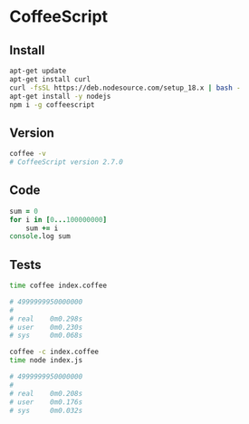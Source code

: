 # CoffeeScript

## Install

```bash
apt-get update
apt-get install curl
curl -fsSL https://deb.nodesource.com/setup_18.x | bash -
apt-get install -y nodejs
npm i -g coffeescript
```

## Version
```bash
coffee -v
# CoffeeScript version 2.7.0
```

## Code

```coffee
sum = 0
for i in [0...100000000]
    sum += i
console.log sum
```

## Tests

```bash
time coffee index.coffee

# 4999999950000000
#
# real    0m0.298s
# user    0m0.230s
# sys     0m0.068s
```

```bash
coffee -c index.coffee
time node index.js

# 4999999950000000
#
# real    0m0.208s
# user    0m0.176s
# sys     0m0.032s
```

